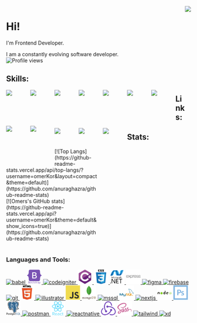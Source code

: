 <img src="https://media1.giphy.com/media/qgQUggAC3Pfv687qPC/giphy.gif?cid=ecf05e47mo12mbmdkkt8e31q1r6stxjql3t6rs733r7ok4f2&rid=giphy.gif&ct=g" align="right"  weight="525"  height="325">

# Hi!

I'm Frontend Developer.

I am a constantly evolving software developer. <br/>
![Profile views](https://komarev.com/ghpvc/?username=omerKor&color=blueviolet&style=square)
## Skills:
<div>
  <img style="height:48px;float:left;margin-right:50px; margin-bottom:50px" 
src="https://upload.wikimedia.org/wikipedia/commons/thumb/6/61/HTML5_logo_and_wordmark.svg/180px-HTML5_logo_and_wordmark.svg.png"/> 
  <img style="height:48px;float:left;margin-right:50px; margin-bottom:50px" 
src="https://upload.wikimedia.org/wikipedia/commons/thumb/d/d5/CSS3_logo_and_wordmark.svg/150px-CSS3_logo_and_wordmark.svg.png"/>  
  <img style="height:48px;float:left;margin-right:50px; margin-bottom:50px" 
src="https://upload.wikimedia.org/wikipedia/commons/thumb/9/96/Sass_Logo_Color.svg/125px-Sass_Logo_Color.svg.png"/>  
  <img style="height:48px;float:left;margin-right:50px; margin-bottom:50px" 
src="https://upload.wikimedia.org/wikipedia/commons/thumb/9/99/Unofficial_JavaScript_logo_2.svg/70px-Unofficial_JavaScript_logo_2.svg.png"/>
   <img style="height:48px;float:left;margin-right:50px; margin-bottom:50px" 
src="https://upload.wikimedia.org/wikipedia/commons/thumb/4/47/React.svg/250px-React.svg.png"/>
  <img style="height:48px;float:left;margin-right:50px; margin-bottom:50px" 
src="https://upload.wikimedia.org/wikipedia/commons/thumb/d/d9/Node.js_logo.svg/105px-Node.js_logo.svg.png"/>  
  <img style="height:48px;float:left;margin-right:50px; margin-bottom:50px" 
src="https://upload.wikimedia.org/wikipedia/commons/thumb/8/8e/Nextjs-logo.svg/121px-Nextjs-logo.svg.png"/> 
<img style="height:48px;float:left;margin-right:50px; margin-bottom:50px" 
src="https://upload.wikimedia.org/wikipedia/commons/thumb/6/64/Expressjs.png/200px-Expressjs.png"/> 
  <img style="height:48px;float:left;margin-right:50px; margin-bottom:50px" 
src="https://upload.wikimedia.org/wikipedia/commons/thumb/3/30/Redux_Logo.png/1920px-Redux_Logo.png"/>
  
</div>


## Links:
  
[<img style="height:48px;float:left;margin-right:50px;" 
src='https://upload.wikimedia.org/wikipedia/commons/6/65/HackerRank_logo.png'>](https://www.hackerrank.com/omerkorr)
[<img style="height:48px;float:left;margin-right:50px;" 
src='https://patika-prod.s3.eu-central-1.amazonaws.com/staticFiles/patikaLogo.png'>](https://app.patika.dev/kor)
[<img style="height:48px;float:left;margin-right:50px;" 
src='https://omerkor.com/assets/favicon.svg'>](https://omerkor.com/)

## Stats:
<div style="width:49.9%">
[![Top Langs](https://github-readme-stats.vercel.app/api/top-langs/?username=omerKor&layout=compact&theme=default)](https://github.com/anuraghazra/github-readme-stats)
</div>
<div style="width:49.9%">
[![Omers's GitHub stats](https://github-readme-stats.vercel.app/api?username=omerKor&theme=default&show_icons=true)](https://github.com/anuraghazra/github-readme-stats)
</div>
<br>

<h3 align="left">Languages and Tools:</h3>
<p align="left" width="50%">
<a href="https://babeljs.io/" target="_blank" rel="noreferrer"> <img
        src="https://www.vectorlogo.zone/logos/babeljs/babeljs-icon.svg" alt="babel" width="40" height="40" /> </a>
<a href="https://getbootstrap.com" target="_blank" rel="noreferrer"> <img
        src="https://raw.githubusercontent.com/devicons/devicon/master/icons/bootstrap/bootstrap-plain-wordmark.svg"
        alt="bootstrap" width="40" height="40" /> </a> <a href="https://codeigniter.com" target="_blank"
    rel="noreferrer"> <img src="https://cdn.worldvectorlogo.com/logos/codeigniter.svg" alt="codeigniter" width="40"
        height="40" /> </a> <a href="https://www.w3schools.com/cs/" target="_blank" rel="noreferrer"> <img
        src="https://raw.githubusercontent.com/devicons/devicon/master/icons/csharp/csharp-original.svg" alt="csharp"
        width="40" height="40" /> </a> <a href="https://www.w3schools.com/css/" target="_blank" rel="noreferrer"> <img
        src="https://raw.githubusercontent.com/devicons/devicon/master/icons/css3/css3-original-wordmark.svg" alt="css3"
        width="40" height="40" /> </a> <a href="https://dotnet.microsoft.com/" target="_blank" rel="noreferrer"> <img
        src="https://raw.githubusercontent.com/devicons/devicon/master/icons/dot-net/dot-net-original-wordmark.svg"
        alt="dotnet" width="40" height="40" /> </a> <a href="https://expressjs.com" target="_blank"
    rel="noreferrer"><img
        src="https://raw.githubusercontent.com/devicons/devicon/master/icons/express/express-original-wordmark.svg"
        alt="express" width="40" height="40" /> </a> <a href="https://www.figma.com/" target="_blank"
    rel="noreferrer"><img src="https://www.vectorlogo.zone/logos/figma/figma-icon.svg" alt="figma" width="40"
        height="40" /> </a>
<a href="https://firebase.google.com/" target="_blank" rel="noreferrer"> <img
        src="https://www.vectorlogo.zone/logos/firebase/firebase-icon.svg" alt="firebase" width="40" height="40" />
</a>
<a href="https://git-scm.com/" target="_blank" rel="noreferrer"> <img
        src="https://www.vectorlogo.zone/logos/git-scm/git-scm-icon.svg" alt="git" width="40" height="40" />
</a>
<a href="https://www.w3.org/html/" target="_blank" rel="noreferrer"> <img
        src="https://raw.githubusercontent.com/devicons/devicon/master/icons/html5/html5-original-wordmark.svg"
        alt="html5" width="40" height="40" /> </a> <a href="https://www.adobe.com/in/products/illustrator.html"
    target="_blank" rel="noreferrer"> <img
        src="https://www.vectorlogo.zone/logos/adobe_illustrator/adobe_illustrator-icon.svg" alt="illustrator"
        width="40" height="40" /> </a> <a href="https://developer.mozilla.org/en-US/docs/Web/JavaScript" target="_blank"
    rel="noreferrer"> <img
        src="https://raw.githubusercontent.com/devicons/devicon/master/icons/javascript/javascript-original.svg"
        alt="javascript" width="40" height="40" /> </a> <a href="https://www.mongodb.com/" target="_blank"
    rel="noreferrer"> <img
        src="https://raw.githubusercontent.com/devicons/devicon/master/icons/mongodb/mongodb-original-wordmark.svg"
        alt="mongodb" width="40" height="40" /> </a> <a href="https://www.microsoft.com/en-us/sql-server"
    target="_blank" rel="noreferrer"> <img src="https://www.svgrepo.com/show/303229/microsoft-sql-server-logo.svg"
        alt="mssql" width="40" height="40" /> </a> <a href="https://www.mysql.com/" target="_blank"
    rel="noreferrer"><img
        src="https://raw.githubusercontent.com/devicons/devicon/master/icons/mysql/mysql-original-wordmark.svg"
        alt="mysql" width="40" height="40" /> </a> <a href="https://nextjs.org/" target="_blank" rel="noreferrer"> <img
        src="https://cdn.worldvectorlogo.com/logos/nextjs-2.svg" alt="nextjs" width="40" height="40" /> </a>
<a href="https://nodejs.org" target="_blank" rel="noreferrer"> <img
        src="https://raw.githubusercontent.com/devicons/devicon/master/icons/nodejs/nodejs-original-wordmark.svg"
        alt="nodejs" width="40" height="40" /> </a> <a href="https://www.photoshop.com/en" target="_blank"
    rel="noreferrer"> <img
        src="https://raw.githubusercontent.com/devicons/devicon/master/icons/photoshop/photoshop-line.svg"
        alt="photoshop" width="40" height="40" /> </a> <a href="https://www.postgresql.org" target="_blank"
    rel="noreferrer"> <img
        src="https://raw.githubusercontent.com/devicons/devicon/master/icons/postgresql/postgresql-original-wordmark.svg"
        alt="postgresql" width="40" height="40" /> </a> <a href="https://postman.com" target="_blank"
    rel="noreferrer"><img src="https://www.vectorlogo.zone/logos/getpostman/getpostman-icon.svg" alt="postman"
        width="40" height="40" />
</a> <a href="https://reactjs.org/" target="_blank" rel="noreferrer"> <img
        src="https://raw.githubusercontent.com/devicons/devicon/master/icons/react/react-original-wordmark.svg"
        alt="react" width="40" height="40" /> </a> <a href="https://reactnative.dev/" target="_blank"
    rel="noreferrer"><img src="https://reactnative.dev/img/header_logo.svg" alt="reactnative" width="40" height="40" />
</a>
<a href="https://redux.js.org" target="_blank" rel="noreferrer"> <img
        src="https://raw.githubusercontent.com/devicons/devicon/master/icons/redux/redux-original.svg" alt="redux"
        width="40" height="40" /> </a> <a href="https://sass-lang.com" target="_blank" rel="noreferrer"> <img
        src="https://raw.githubusercontent.com/devicons/devicon/master/icons/sass/sass-original.svg" alt="sass"
        width="40" height="40" /> </a> <a href="https://tailwindcss.com/" target="_blank" rel="noreferrer"> <img
        src="https://www.vectorlogo.zone/logos/tailwindcss/tailwindcss-icon.svg" alt="tailwind" width="40"
        height="40" /> </a> <a href="https://www.adobe.com/products/xd.html" target="_blank" rel="noreferrer"> <img
        src="https://cdn.worldvectorlogo.com/logos/adobe-xd.svg" alt="xd" width="40" height="40" />
</a> </p>
